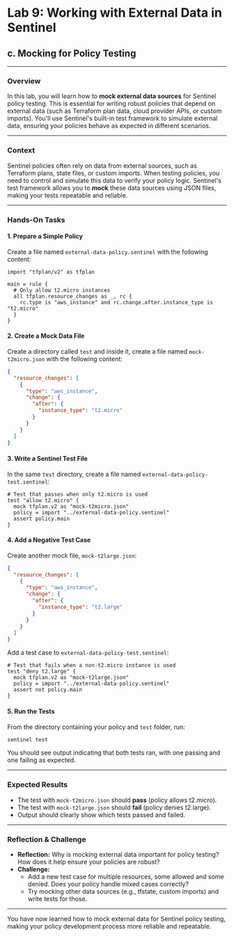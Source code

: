 # Lab 9: Working with External Data in Sentinel
## c. Mocking for Policy Testing

---

### Overview

In this lab, you will learn how to **mock external data sources** for Sentinel policy testing. This is essential for writing robust policies that depend on external data (such as Terraform plan data, cloud provider APIs, or custom imports). You'll use Sentinel's built-in test framework to simulate external data, ensuring your policies behave as expected in different scenarios.

---

### Context

Sentinel policies often rely on data from external sources, such as Terraform plans, state files, or custom imports. When testing policies, you need to control and simulate this data to verify your policy logic. Sentinel's test framework allows you to **mock** these data sources using JSON files, making your tests repeatable and reliable.

---

### Hands-On Tasks

#### 1. Prepare a Simple Policy

Create a file named `external-data-policy.sentinel` with the following content:

```hcl
import "tfplan/v2" as tfplan

main = rule {
  # Only allow t2.micro instances
  all tfplan.resource_changes as _, rc {
    rc.type is "aws_instance" and rc.change.after.instance_type is "t2.micro"
  }
}
```

#### 2. Create a Mock Data File

Create a directory called `test` and inside it, create a file named `mock-t2micro.json` with the following content:

```json
{
  "resource_changes": [
    {
      "type": "aws_instance",
      "change": {
        "after": {
          "instance_type": "t2.micro"
        }
      }
    }
  ]
}
```

#### 3. Write a Sentinel Test File

In the same `test` directory, create a file named `external-data-policy-test.sentinel`:

```hcl
# Test that passes when only t2.micro is used
test "allow t2.micro" {
  mock tfplan.v2 as "mock-t2micro.json"
  policy = import "../external-data-policy.sentinel"
  assert policy.main
}
```

#### 4. Add a Negative Test Case

Create another mock file, `mock-t2large.json`:

```json
{
  "resource_changes": [
    {
      "type": "aws_instance",
      "change": {
        "after": {
          "instance_type": "t2.large"
        }
      }
    }
  ]
}
```

Add a test case to `external-data-policy-test.sentinel`:

```hcl
# Test that fails when a non-t2.micro instance is used
test "deny t2.large" {
  mock tfplan.v2 as "mock-t2large.json"
  policy = import "../external-data-policy.sentinel"
  assert not policy.main
}
```

#### 5. Run the Tests

From the directory containing your policy and `test` folder, run:

```sh
sentinel test
```

You should see output indicating that both tests ran, with one passing and one failing as expected.

---

### Expected Results

- The test with `mock-t2micro.json` should **pass** (policy allows t2.micro).
- The test with `mock-t2large.json` should **fail** (policy denies t2.large).
- Output should clearly show which tests passed and failed.

---

### Reflection & Challenge

- **Reflection:** Why is mocking external data important for policy testing? How does it help ensure your policies are robust?
- **Challenge:**
  - Add a new test case for multiple resources, some allowed and some denied. Does your policy handle mixed cases correctly?
  - Try mocking other data sources (e.g., tfstate, custom imports) and write tests for those.

---

You have now learned how to mock external data for Sentinel policy testing, making your policy development process more reliable and repeatable. 